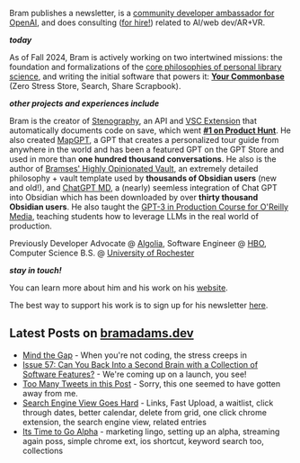 Bram publishes a newsletter, is a [community developer ambassador for OpenAI](https://platform.openai.com/ambassadors), and does consulting ([for hire!](https://www.bramadams.dev/consulting/)) related to AI/web dev/AR+VR. 

**_today_**

As of Fall 2024, Bram is actively working on two intertwined missions: the foundation and formalizations of the [core philosophies of personal library science](https://news.ycombinator.com/item?id=40192359), and writing the initial software that powers it: **[Your Commonbase](https://bramses.notion.site/Your-Commonbase-BETA-10b034182ddd8038b9ffe11cc2833713)** (Zero Stress Store, Search, Share Scrapbook). 

**_other projects and experiences include_**

Bram is the creator of [Stenography](https://stenography.dev), an API and [VSC Extension](https://marketplace.visualstudio.com/items?itemName=Stenography.stenography) that automatically documents code on save, which went **[#1 on Product Hunt](https://www.producthunt.com/products/stenography#stenography)**. He also created [MapGPT](https://chat.openai.com/g/g-Pw20OIj6o-mapgpt), a GPT that creates a personalized tour guide from anywhere in the world and has been a featured GPT on the GPT Store and used in more than **one hundred thousand conversations**. He also is the author of [Bramses' Highly Opinionated Vault](https://github.com/bramses/bramses-highly-opinionated-vault-2023), an extremely detailed philosophy + vault template used by **thousands of Obsidian users** (new and old!), and [ChatGPT MD](https://github.com/bramses/chatgpt-md), a (nearly) seemless integration of Chat GPT into Obsidian which has been downloaded by over **thirty thousand Obsidian users**. He also taught the [GPT-3 in Production Course for O'Reilly Media](https://www.oreilly.com/live-events/gpt-3-in-production/0636920065944/0636920071443/), teaching students how to leverage LLMs in the real world of production.

Previously Developer Advocate @ [Algolia](https://www.algolia.com/), Software Engineer @ [HBO](https://www.hbo.com/), Computer Science B.S. @ [University of Rochester](https://rochester.edu/)

**_stay in touch!_**

You can learn more about him and his work on his [website](https://www.bramadams.dev/about/). 

The best way to support his work is to sign up for his newsletter [here](https://www.bramadams.dev/#/portal/).


## Latest Posts on [bramadams.dev](https://www.bramadams.dev/)

<!--START_SECTION:feed-->
* [Mind the Gap](https:&#x2F;&#x2F;www.bramadams.dev&#x2F;mind-the-gap&#x2F;) - When you&#39;re not coding, the stress creeps in
* [Issue 57: Can You Back Into a Second Brain with a Collection of Software Features?](https:&#x2F;&#x2F;www.bramadams.dev&#x2F;can-you-back-into-a-second-brain-with-features&#x2F;) - We&#39;re coming up on a launch, you see!
* [Too Many Tweets in this Post](https:&#x2F;&#x2F;www.bramadams.dev&#x2F;too-many-tweets-in-this-post&#x2F;) - Sorry, this one seemed to have gotten away from me.
* [Search Engine View Goes Hard](https:&#x2F;&#x2F;www.bramadams.dev&#x2F;search-engine-view-goes-hard&#x2F;) - Links, Fast Upload, a waitlist, click through dates, better calendar, delete from grid, one click chrome extension, the search engine view, related entries
* [Its Time to Go Alpha](https:&#x2F;&#x2F;www.bramadams.dev&#x2F;its-time-to-go-alpha&#x2F;) - marketing lingo, setting up an alpha, streaming again poss, simple chrome ext, ios shortcut, keyword search too, collections
<!--END_SECTION:feed-->
